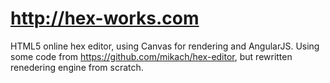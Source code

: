 http://hex-works.com
==========

HTML5 online hex editor, using Canvas for rendering and AngularJS.
Using some code from https://github.com/mikach/hex-editor, but rewritten renedering engine from scratch.


